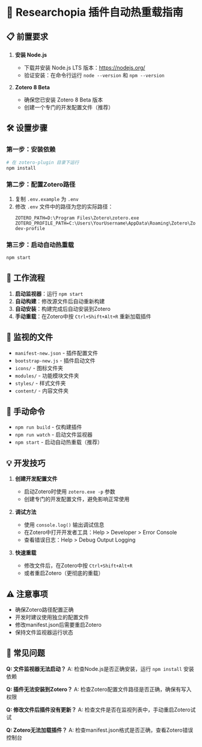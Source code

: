 # 🚀 Researchopia 插件自动热重载指南

## 📋 前置要求

1. **安装 Node.js**
   - 下载并安装 Node.js LTS 版本：https://nodejs.org/
   - 验证安装：在命令行运行 `node --version` 和 `npm --version`

2. **Zotero 8 Beta**
   - 确保您已安装 Zotero 8 Beta 版本
   - 创建一个专门的开发配置文件（推荐）

## 🛠️ 设置步骤

### 第一步：安装依赖
```bash
# 在 zotero-plugin 目录下运行
npm install
```

### 第二步：配置Zotero路径
1. 复制 `.env.example` 为 `.env`
2. 修改 `.env` 文件中的路径为您的实际路径：
   ```
   ZOTERO_PATH=D:\Program Files\Zotero\zotero.exe
   ZOTERO_PROFILE_PATH=C:\Users\YourUsername\AppData\Roaming\Zotero\Zotero\Profiles\your-dev-profile
   ```

### 第三步：启动自动热重载
```bash
npm start
```

## 🎯 工作流程

1. **启动监视器**：运行 `npm start`
2. **自动构建**：修改源文件后自动重新构建
3. **自动安装**：构建完成后自动安装到Zotero
4. **手动重载**：在Zotero中按 `Ctrl+Shift+Alt+R` 重新加载插件

## 📁 监视的文件

- `manifest-new.json` - 插件配置文件
- `bootstrap-new.js` - 插件启动文件
- `icons/` - 图标文件夹
- `modules/` - 功能模块文件夹
- `styles/` - 样式文件夹
- `content/` - 内容文件夹

## 🔧 手动命令

- `npm run build` - 仅构建插件
- `npm run watch` - 启动文件监视器
- `npm start` - 启动自动热重载（推荐）

## 💡 开发技巧

1. **创建开发配置文件**
   - 启动Zotero时使用 `zotero.exe -p` 参数
   - 创建专门的开发配置文件，避免影响正常使用

2. **调试方法**
   - 使用 `console.log()` 输出调试信息
   - 在Zotero中打开开发者工具：Help > Developer > Error Console
   - 查看错误日志：Help > Debug Output Logging

3. **快速重载**
   - 修改文件后，在Zotero中按 `Ctrl+Shift+Alt+R`
   - 或者重启Zotero（更彻底的重载）

## ⚠️ 注意事项

- 确保Zotero路径配置正确
- 开发时建议使用独立的配置文件
- 修改manifest.json后需要重启Zotero
- 保持文件监视器运行状态

## 🐛 常见问题

**Q: 文件监视器无法启动？**
A: 检查Node.js是否正确安装，运行 `npm install` 安装依赖

**Q: 插件无法安装到Zotero？**
A: 检查Zotero配置文件路径是否正确，确保有写入权限

**Q: 修改文件后插件没有更新？**
A: 检查文件是否在监视列表中，手动重启Zotero试试

**Q: Zotero无法加载插件？**
A: 检查manifest.json格式是否正确，查看Zotero错误控制台

